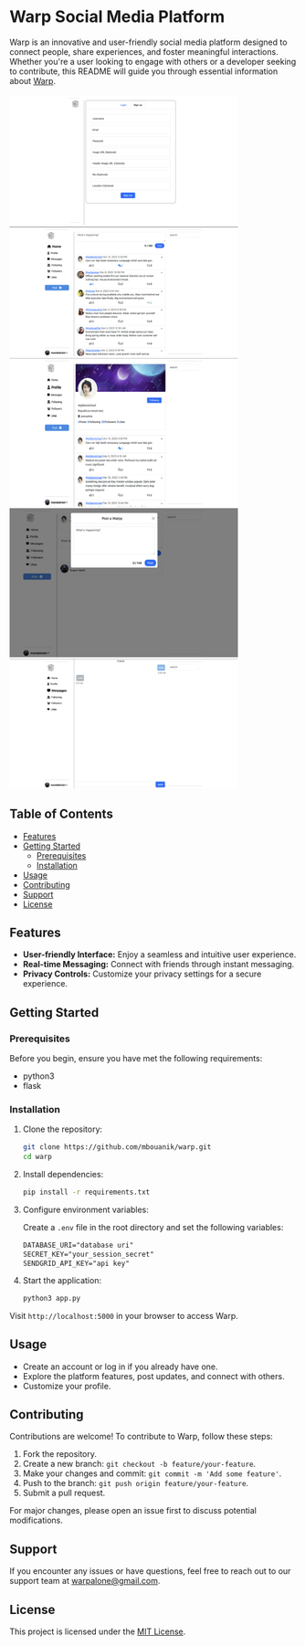 # Warp Social Media Platform

Warp is an innovative and user-friendly social media platform designed to connect people, share experiences, and foster meaningful interactions. Whether you're a user looking to engage with others or a developer seeking to contribute, this README will guide you through essential information about [Warp](https://warp-95c2.onrender.com).
<br>\
<img src="static/assets/images/signup.png" alt="signup" style="width:400px;">
<img src="static/assets/images/home.png" alt="homepage" style="width:400px;">
<img src="static/assets/images/profile.png" alt="profile" style="width:400px; height:260px;">
<img src="static/assets/images/post.png" alt="post" style="width:400px;">
<img src="static/assets/images/messages.png" alt="messages" style="width:400px;">

## Table of Contents

- [Features](#features)
- [Getting Started](#getting-started)
  - [Prerequisites](#prerequisites)
  - [Installation](#installation)
- [Usage](#usage)
- [Contributing](#contributing)
- [Support](#support)
- [License](#license)

## Features

- **User-friendly Interface:** Enjoy a seamless and intuitive user experience.
- **Real-time Messaging:** Connect with friends through instant messaging.
- **Privacy Controls:** Customize your privacy settings for a secure experience.

## Getting Started

### Prerequisites

Before you begin, ensure you have met the following requirements:

- python3
- flask


### Installation

1. Clone the repository:

    ```bash
    git clone https://github.com/mbouanik/warp.git
    cd warp
    ```

2. Install dependencies:

    ```bash
    pip install -r requirements.txt
    ```

3. Configure environment variables:

    Create a `.env` file in the root directory and set the following variables:

    ```env
    DATABASE_URI="database uri"
    SECRET_KEY="your_session_secret"
    SENDGRID_API_KEY="api key"

    ```

4. Start the application:

    ```bash
    python3 app.py
    ```

Visit `http://localhost:5000` in your browser to access Warp.

## Usage

- Create an account or log in if you already have one.
- Explore the platform features, post updates, and connect with others.
- Customize your profile.

## Contributing

Contributions are welcome! To contribute to Warp, follow these steps:

1. Fork the repository.
2. Create a new branch: `git checkout -b feature/your-feature`.
3. Make your changes and commit: `git commit -m 'Add some feature'`.
4. Push to the branch: `git push origin feature/your-feature`.
5. Submit a pull request.

For major changes, please open an issue first to discuss potential modifications.

## Support

If you encounter any issues or have questions, feel free to reach out to our support team at [warpalone@gmail.com](warpalone@gmail.com).

## License

This project is licensed under the [MIT License](LICENSE).
 
